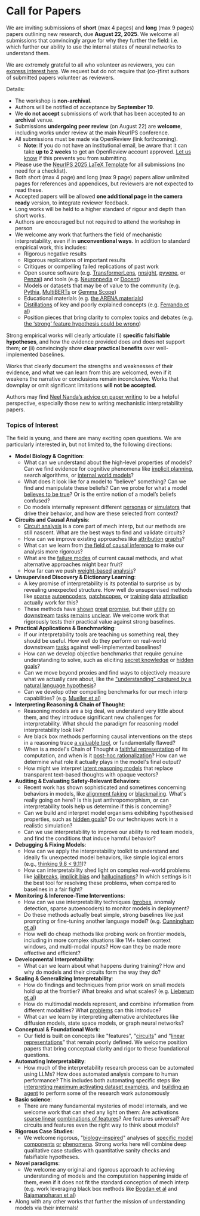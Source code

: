 # Call for Papers
We are inviting submissions of **short** (max 4 pages) and **long** (max 9 pages) papers outlining new research, due **August 22, 2025**. We welcome all submissions that convincingly argue for why they further the field: i.e. which further our ability to use the internal states of neural networks to understand them. 

We are extremely grateful to all who volunteer as reviewers, you can [express interest here](https://www.google.com/url?q=https://docs.google.com/forms/d/e/1FAIpQLSdiw1SJllzoTz_nqzDTzTOGb9DV3W_truQyh-WvYj_QGIi7Mg/viewform?usp%3Ddialog&sa=D&source=editors&ust=1754006872879104&usg=AOvVaw3iebkuQiNK8k0nXmW9EgwX). We request but do not require that (co-)first authors of submitted papers volunteer as reviewers. 

Details: 
* The workshop is **non-archival**.
* Authors will be notified of acceptance by **September 19**.
* We **do not accept** submissions of work that has been accepted to an **archival** venue.
* Submissions **undergoing peer review** (on August 22) are **welcome**, including works under review at the main NeurIPS conference.
* All submissions must be made via OpenReview (link forthcoming).
  * **Note**: If you do not have an institutional email, be aware that it can take **up to 2 weeks** to get an OpenReview account approved. [Let us know](mailto:neurips2025@mechinterpworkshop.com) if this prevents you from submitting.
* Please use the [NeurIPS 2025 LaTeX Template](https://www.google.com/url?q=https://media.neurips.cc/Conferences/NeurIPS2025/Styles.zip&sa=D&source=editors&ust=1754006872880403&usg=AOvVaw2zYahmYazTwOj6f1ZN4qEv) for all submissions (no need for a checklist).
* Both short (max 4 page) and long (max 9 page) papers allow unlimited pages for references and appendices, but reviewers are not expected to read these.
* Accepted papers will be allowed **one additional page in the camera ready** version, to integrate reviewer feedback.
* Long works will be held to a higher standard of rigour and depth than short works.
* Authors are encouraged but not required to attend the workshop in person
* We welcome any work that furthers the field of mechanistic interpretability, even if in **unconventional ways**. In addition to standard empirical work, this includes:
  * Rigorous negative results
  * Rigorous replications of important results
  * Critiques or compelling failed replications of past work
  * Open source software (e.g. [TransformerLens](https://www.google.com/url?q=https://github.com/neelnanda-io/TransformerLens&sa=D&source=editors&ust=1754006872881645&usg=AOvVaw11tgyJ9OWcP0nYx5huvLPJ), [nnsight](https://www.google.com/url?q=https://github.com/ndif-team/nnsight&sa=D&source=editors&ust=1754006872881715&usg=AOvVaw22m1RDETtKPLtMUzXPsBOD), [pyvene](https://www.google.com/url?q=https://github.com/stanfordnlp/pyvene/tree/main/pyvene/models/mlp&sa=D&source=editors&ust=1754006872881803&usg=AOvVaw1l6-vLsH9YU0NgubTwBaAb), or [Penzai](https://www.google.com/url?q=https://github.com/google-deepmind/penzai&sa=D&source=editors&ust=1754006872881910&usg=AOvVaw1vLVpJ6L4Mlford6g6L_X-)) and tools (e.g. [Neuronpedia](https://www.google.com/url?q=http://neuronpedia.org&sa=D&source=editors&ust=1754006872882007&usg=AOvVaw0PfrNmVR8O1CuxwTaVKuzl) or [Docent](https://www.google.com/url?q=https://transluce.org/introducing-docent&sa=D&source=editors&ust=1754006872882097&usg=AOvVaw20SAVUSzsKtPFoH-CgwuVn))
  * Models or datasets that may be of value to the community (e.g. [Pythia](https://www.google.com/url?q=https://arxiv.org/abs/2304.01373&sa=D&source=editors&ust=1754006872882269&usg=AOvVaw2iDc0J-VTXOxDcSoQp2G1A), [MultiBERTs](https://www.google.com/url?q=https://arxiv.org/abs/2106.16163&sa=D&source=editors&ust=1754006872882346&usg=AOvVaw0Hbo6aKdLWrBm7-8NlKFof) or [Gemma Scope](https://www.google.com/url?q=https://arxiv.org/abs/2408.05147&sa=D&source=editors&ust=1754006872882415&usg=AOvVaw0SdK0dMPeiLTU8Ix_FnD3Z))
  * Educational materials (e.g. [the ARENA materials](https://www.google.com/url?q=https://arena3-chapter1-transformer-interp.streamlit.app/&sa=D&source=editors&ust=1754006872882565&usg=AOvVaw222qrnhoA0hH61OqnxrHnB))
  * [Distillations](https://www.google.com/url?q=https://distill.pub/2017/research-debt/&sa=D&source=editors&ust=1754006872882670&usg=AOvVaw1QZs9o8VrsQNI9oSJog0cy) of key and poorly explained concepts (e.g. [Ferrando et al](https://www.google.com/url?q=https://arxiv.org/abs/2405.00208&sa=D&source=editors&ust=1754006872882799&usg=AOvVaw3-a-xAYW2q3cIU3-aHcU1e))
  * Position pieces that bring clarity to complex topics and debates (e.g. [the ‘strong’ feature hypothesis could be wrong](https://www.google.com/url?q=https://www.alignmentforum.org/posts/tojtPCCRpKLSHBdpn/the-strong-feature-hypothesis-could-be-wrong&sa=D&source=editors&ust=1754006872883070&usg=AOvVaw2aBWSxFKkTIdJphCjVTV8A))

Strong empirical works will clearly articulate (i) **specific falsifiable hypotheses**, and how the evidence provided does and does not support them; **or** (ii) convincingly show **clear practical benefits** over well-implemented baselines. 

Works that clearly document the strengths and weaknesses of their evidence, and what we can learn from this are welcomed, even if it weakens the narrative or conclusions remain inconclusive. Works that downplay or omit significant limitations **will not be accepted**. 

Authors may find [Neel Nanda’s advice on paper writing](https://www.google.com/url?q=https://www.alignmentforum.org/posts/eJGptPbbFPZGLpjsp/highly-opinionated-advice-on-how-to-write-ml-papers&sa=D&source=editors&ust=1754006872884022&usg=AOvVaw3i_yP6eXbdBn9LbdCsFnqW) to be a helpful perspective, especially those new to writing mechanistic interpretability papers. 
### Topics of Interest
The field is young, and there are many exciting open questions. We are particularly interested in, but not limited to, the following directions: 
* **Model Biology & Cognition**:
  * What can we understand about the high-level properties of models? Can we find evidence for cognitive phenomena like [implicit planning](https://www.google.com/url?q=https://transformer-circuits.pub/2025/attribution-graphs/biology.html%23dives-poems&sa=D&source=editors&ust=1754006872884766&usg=AOvVaw1RUEeOyplg5en46XSQiv19), search algorithms, or [internal world models](https://www.google.com/url?q=https://arxiv.org/abs/2210.13382&sa=D&source=editors&ust=1754006872884879&usg=AOvVaw1AVVcrdQDqgDIBOZQq8sEh)?
  * What does it look like for a model to "believe" something? Can we find and manipulate these beliefs? Can we probe for what a model [believes to be true](https://www.google.com/url?q=https://arxiv.org/abs/2310.06824&sa=D&source=editors&ust=1754006872885107&usg=AOvVaw1W6dKpe74jpa9fRUK6yPKr)? Or is the entire notion of a model’s beliefs confused?
  * Do models internally represent different [personas](https://www.google.com/url?q=https://arxiv.org/abs/2406.12094&sa=D&source=editors&ust=1754006872885316&usg=AOvVaw0kmXg--7IPwPTzxqeE1e01) or [simulators](https://www.google.com/url?q=https://www.nature.com/articles/s41586-023-06647-8&sa=D&source=editors&ust=1754006872886422&usg=AOvVaw3c3Sinf9z7CT4Oxi8nNyfy) that drive their behavior, and how are these selected from context?
* **Circuits and Causal Analysis**:
  * [Circuit analysis](https://www.google.com/url?q=https://distill.pub/2020/circuits/zoom-in/&sa=D&source=editors&ust=1754006872888059&usg=AOvVaw0lpzY141Y9H-6v8Cb_78X0) is a core part of mech interp, but our methods are still nascent. What are the best ways to find and validate circuits?
  * How can we improve existing approaches like [attribution](https://www.google.com/url?q=https://arxiv.org/abs/2406.11944&sa=D&source=editors&ust=1754006872888324&usg=AOvVaw04y7NHwWHqr7-Rx59fqG2m) [graphs](https://www.google.com/url?q=https://transformer-circuits.pub/2025/attribution-graphs/methods.html&sa=D&source=editors&ust=1754006872888589&usg=AOvVaw33_v8Vnf99wgal_iunAW30)?
  * What can we learn from [the field of causal inference](https://www.google.com/url?q=https://arxiv.org/abs/2407.04690&sa=D&source=editors&ust=1754006872888830&usg=AOvVaw1mu16Xi5NaIeH9igLgxCVb) to make our analysis more rigorous?
  * What are the [failure modes](https://www.google.com/url?q=https://arxiv.org/abs/2307.15771&sa=D&source=editors&ust=1754006872889031&usg=AOvVaw04OYbfBP23VwDVglTiw47X) of current causal methods, and what alternative approaches might bear fruit?
  * How far can we push [weight-based](https://www.google.com/url?q=https://arxiv.org/abs/2301.05217&sa=D&source=editors&ust=1754006872889222&usg=AOvVaw0y3ljRWDwwexEns8sXHmpk) [analysis](https://www.google.com/url?q=https://arxiv.org/abs/2410.08417&sa=D&source=editors&ust=1754006872889283&usg=AOvVaw0POOkD-Ev57Q9Cg1LZtAGm)?
* **Unsupervised Discovery & Dictionary Learning**:
  * A key promise of interpretability is its potential to surprise us by revealing unexpected structure. How well do unsupervised methods like [sparse](https://www.google.com/url?q=https://arxiv.org/abs/2103.15949&sa=D&source=editors&ust=1754006872889599&usg=AOvVaw10mjUz0cz44X2fmnORDOqX) [autoencoders](https://www.google.com/url?q=https://transformer-circuits.pub/2023/monosemantic-features&sa=D&source=editors&ust=1754006872889676&usg=AOvVaw3lHYkFP4sT5cNLjYOr-fua), [patch](https://www.google.com/url?q=https://arxiv.org/abs/2401.06102&sa=D&source=editors&ust=1754006872889768&usg=AOvVaw1RY4ZXkeMz71rwrijJ80Gc)[scopes](https://www.google.com/url?q=https://arxiv.org/abs/2403.10949v2&sa=D&source=editors&ust=1754006872889814&usg=AOvVaw1FidC1LF5A1Ha48inQ3N6i), or [training](https://www.google.com/url?q=https://proceedings.mlr.press/v70/koh17a?ref%3Dhttps://githubhelp.com&sa=D&source=editors&ust=1754006872889892&usg=AOvVaw2GpVeNaga5Hv4TOzH3pxTq) [data](https://www.google.com/url?q=https://arxiv.org/abs/2308.03296&sa=D&source=editors&ust=1754006872889952&usg=AOvVaw0WmVBjDpvCVRDfv8YO0kxI) [attribution](https://www.google.com/url?q=https://arxiv.org/abs/2205.11482&sa=D&source=editors&ust=1754006872890019&usg=AOvVaw2oMLdWjcNLnO7ZpP0Hj7zk) actually work for this?
  * These methods have [shown](https://www.google.com/url?q=https://transformer-circuits.pub/2024/scaling-monosemanticity/index.html&sa=D&source=editors&ust=1754006872890177&usg=AOvVaw1a6RIC0YuCcnWrN3eETCST) [great](https://www.google.com/url?q=https://transformer-circuits.pub/2025/attribution-graphs/biology.html&sa=D&source=editors&ust=1754006872890256&usg=AOvVaw15MfEoqbNz4XDblC4fYqIc) [promise](https://www.google.com/url?q=https://arxiv.org/abs/2503.10965&sa=D&source=editors&ust=1754006872890314&usg=AOvVaw1fNf83fIaCohWDPpC3Tjd5), but their [utility](https://www.google.com/url?q=https://arxiv.org/abs/2502.16681&sa=D&source=editors&ust=1754006872890388&usg=AOvVaw2pBm15wGlQrSJPyqqyEjs8) [on](https://www.google.com/url?q=https://www.tilderesearch.com/blog/sieve&sa=D&source=editors&ust=1754006872890444&usg=AOvVaw2voDdurANdkautKiOkXjfY) [downstream](https://www.google.com/url?q=https://arxiv.org/abs/2501.17148&sa=D&source=editors&ust=1754006872890502&usg=AOvVaw0wycx_UhJXH6whPPmWIvOk) [tasks](https://www.google.com/url?q=https://transformer-circuits.pub/2024/features-as-classifiers/index.html&sa=D&source=editors&ust=1754006872890582&usg=AOvVaw3hnPPaUd18ZnDS1UasK9MK) [remains](https://www.google.com/url?q=https://arxiv.org/abs/2502.04382&sa=D&source=editors&ust=1754006872890638&usg=AOvVaw1cLBtJQbXwmFjppqo6Uu9h) [unclear](https://www.google.com/url?q=https://www.alignmentforum.org/posts/4uXCAJNuPKtKBsi28/negative-results-for-saes-on-downstream-tasks&sa=D&source=editors&ust=1754006872890736&usg=AOvVaw1w4jEVGMXyF1P5XsEa4o5j). We welcome work that rigorously tests their practical value against strong baselines.
* **Practical Applications & Benchmarking**:
  * If our interpretability tools are teaching us something real, they should be useful. How well do they perform on real-world downstream [tasks](https://www.google.com/url?q=https://www.lesswrong.com/posts/wGRnzCFcowRCrpX4Y/downstream-applications-as-validation-of-interpretability&sa=D&source=editors&ust=1754006872891212&usg=AOvVaw3LZoK5Ov2zq06zklzR8LxE) against well-implemented baselines?
  * How can we develop objective benchmarks that require genuine understanding to solve, such as eliciting [secret knowledge](https://www.google.com/url?q=https://arxiv.org/abs/2505.14352&sa=D&source=editors&ust=1754006872891440&usg=AOvVaw1lb65AahTWxyqt7raQkbda) or [hidden goals](https://www.google.com/url?q=https://arxiv.org/abs/2503.10965&sa=D&source=editors&ust=1754006872891518&usg=AOvVaw3lg4DLJlI13EgEPgz16x0e)?
  * Can we move beyond proxies and find ways to objectively measure what we actually care about, like the ["understanding" captured by a natural language hypothesis](https://www.google.com/url?q=https://arxiv.org/abs/2502.04382&sa=D&source=editors&ust=1754006872891745&usg=AOvVaw2i-53GAFCTRLmWFeYIWs3v)?
  * Can we develop other compelling benchmarks for our mech interp capabilities? (e.g. [Mueller et al](https://www.google.com/url?q=https://arxiv.org/abs/2504.13151&sa=D&source=editors&ust=1754006872891908&usg=AOvVaw28PMkEhB_9sY9K23BkhUyY))
* **Interpreting Reasoning & Chain of Thought**:
  * Reasoning models are a big deal, we understand very little about them, and they introduce significant new challenges for interpretability. What should the paradigm for reasoning model interpretability look like?
  * Are black box methods performing causal interventions on the steps in a reasoning trace [a valuable tool](https://www.google.com/url?q=https://arxiv.org/abs/2506.19143&sa=D&source=editors&ust=1754006872892485&usg=AOvVaw0SyrYABFcPLKj3EbWrfa__), or fundamentally flawed?
  * When is a model's Chain of Thought a [faithful representation](https://www.google.com/url?q=https://arxiv.org/abs/2305.04388&sa=D&source=editors&ust=1754006872892649&usg=AOvVaw24CbzrAVZyqTSoeFgF-NU0) of its computation, and when is it [post-hoc rationalization](https://www.google.com/url?q=https://arxiv.org/abs/2503.08679&sa=D&source=editors&ust=1754006872892763&usg=AOvVaw2k6el6uOBPUId5OV7o663r)? How can we determine what role it actually plays in the model's final output?
  * How might we interpret [latent reasoning models](https://www.google.com/url?q=https://arxiv.org/abs/2412.06769&sa=D&source=editors&ust=1754006872892988&usg=AOvVaw3oFSTAMLNL_dOsyyPu-EYR) that replace transparent text-based thoughts with opaque vectors?
* **Auditing & Evaluating Safety-Relevant Behaviors**:
  * Recent work has shown sophisticated and sometimes concerning behaviors in models, like [alignment faking](https://www.google.com/url?q=https://arxiv.org/abs/2412.14093&sa=D&source=editors&ust=1754006872893338&usg=AOvVaw1CSQSzG8zvCqZsX05e8too) or [blackmailing](https://www.google.com/url?q=https://www.anthropic.com/research/agentic-misalignment&sa=D&source=editors&ust=1754006872893415&usg=AOvVaw2G4mQlUVcGExTwgpNb3G1h). What's really going on here? Is this just anthropomorphism, or can interpretability tools help us determine if this is concerning?
  * Can we build and interpret model organisms exhibiting hypothesised properties, such as [hidden goals](https://www.google.com/url?q=https://arxiv.org/abs/2503.10965&sa=D&source=editors&ust=1754006872893728&usg=AOvVaw3754Tfgx1GuswvpgK11ahS)? Do our techniques work in a realistic simulation?
  * Can we use interpretability to improve our ability to red team models, and find the conditions that induce harmful behavior?
* **Debugging & Fixing Models**:
  * How can we apply the interpretability toolkit to understand and ideally fix unexpected model behaviors, like simple logical errors (e.g., [thinking 9.8 < 9.11](https://www.google.com/url?q=https://transluce.org/observability-interface&sa=D&source=editors&ust=1754006872894214&usg=AOvVaw0fAtnhBgK-c06rHmRfYMhx))?
  * How can interpretability shed light on complex real-world problems like [jailbreaks](https://www.google.com/url?q=https://transformer-circuits.pub/2025/attribution-graphs/biology.html%23dives-jailbreak&sa=D&source=editors&ust=1754006872894391&usg=AOvVaw3vCbStsMSMpQuJ1EOcIQ8t), [implicit bias](https://www.google.com/url?q=https://arxiv.org/abs/2506.10922&sa=D&source=editors&ust=1754006872894455&usg=AOvVaw0QFB7BK4DHryi2EewGi17w) and [hallucinations](https://www.google.com/url?q=https://arxiv.org/abs/2411.14257&sa=D&source=editors&ust=1754006872894527&usg=AOvVaw2jLteUAF7a3dhI5KbAHXAy)? In which settings is it the best tool for resolving these problems, when compared to baselines in a fair fight?
* **Monitoring & Inference-Time Interventions**:
  * How can we use interpretability techniques ([probes](https://www.google.com/url?q=https://arxiv.org/abs/2102.12452&sa=D&source=editors&ust=1754006872894891&usg=AOvVaw001qH810Na__z6X69vYnlW), anomaly detection, sparse autoencoders) to monitor models in deployment?
  * Do these methods actually beat simple, strong baselines like just prompting or fine-tuning another language model? (e.g. [Cunningham et al](https://www.google.com/url?q=https://alignment.anthropic.com/2025/cheap-monitors/&sa=D&source=editors&ust=1754006872895325&usg=AOvVaw0m-zzYYjcTPlHDikHjbWK7))
  * How well do cheap methods like probing work on frontier models, including in more complex situations like 1M+ token context windows, and multi-modal inputs? How can they be made more effective and efficient?
* **Developmental Interpretability**:
  * What can we learn about what happens during training? How and why do models and their circuits form the way they do?
* **Scaling & Generalizing Interpretability**:
  * How do findings and techniques from prior work on small models hold up at the frontier? What breaks and what scales? (e.g. [Lieberum et al](https://www.google.com/url?q=https://arxiv.org/abs/2307.09458&sa=D&source=editors&ust=1754006872896108&usg=AOvVaw0HeANVX2lW0lgwSeQH4-r5))
  * How do multimodal models represent, and combine information from different modalities? What [problems](https://www.google.com/url?q=https://openreview.net/pdf?id%3DVUhRdZp8ke&sa=D&source=editors&ust=1754006872896309&usg=AOvVaw2Kp3dSlJYQK7zDsP5fcOkL) can this introduce?
  * What can we learn by interpreting alternative architectures like diffusion models, state space models, or graph neural networks?
* **Conceptual & Foundational Work**:
  * Our field is built on concepts like "features", "[circuits](https://www.google.com/url?q=https://distill.pub/2020/circuits/zoom-in/&sa=D&source=editors&ust=1754006872896717&usg=AOvVaw13MVI-efAU7YyPgOLr6msh)" and “[linear representations](https://www.google.com/url?q=https://transformer-circuits.pub/2024/july-update/index.html%23linear-representations&sa=D&source=editors&ust=1754006872896827&usg=AOvVaw0IUVuevXjgQjFiOFcA_90l)” that remain poorly defined. We welcome position papers that bring conceptual clarity and rigor to these foundational questions.
* **Automating Interpretability**:
  * How much of the interpretability research process can be automated using LLMs? How does automated analysis compare to human performance? This includes both automating specific steps like [interpreting maximum activating dataset examples](https://www.google.com/url?q=https://openaipublic.blob.core.windows.net/neuron-explainer/paper/index.html&sa=D&source=editors&ust=1754006872897373&usg=AOvVaw3qeHmkdjegRfZT8mmSGXt2), and [building an agent](https://www.google.com/url?q=https://arxiv.org/abs/2404.14394&sa=D&source=editors&ust=1754006872897446&usg=AOvVaw2Yxm0cto5oilc0fbf-pS5Z) to perform some of the research work autonomously
* **Basic science**:
  * There are many fundamental mysteries of model internals, and we welcome work that can shed any light on them: Are activations [sparse linear](https://www.google.com/url?q=https://arxiv.org/abs/1601.03764&sa=D&source=editors&ust=1754006872897779&usg=AOvVaw3gSbGD5XU9_ZcrkdiMRH8B) [combinations of features](https://www.google.com/url?q=https://transformer-circuits.pub/2022/toy_model/index.html&sa=D&source=editors&ust=1754006872897864&usg=AOvVaw2bls_UcxWTaK2Gg5vBB-fS)? Are features universal? Are circuits and features even the right way to think about models?
* **Rigorous Case Studies**:
  * We welcome rigorous, "[biology-inspired](https://www.google.com/url?q=https://distill.pub/2020/circuits/curve-circuits/&sa=D&source=editors&ust=1754006872898256&usg=AOvVaw1mP_mu7mbrnFLBb3trFsOg)" analyses of [specific model](https://www.google.com/url?q=https://arxiv.org/abs/2310.04625&sa=D&source=editors&ust=1754006872898355&usg=AOvVaw05vMgupIfQfyGic3qEbtig) [components](https://www.google.com/url?q=https://transformer-circuits.pub/2024/scaling-monosemanticity/index.html&sa=D&source=editors&ust=1754006872898446&usg=AOvVaw1qy_8TUuIbfocJ33N0KK94) [or](https://www.google.com/url?q=https://arxiv.org/abs/2305.01610&sa=D&source=editors&ust=1754006872898504&usg=AOvVaw1nYouLjOVRxSEPFeLcBqJ7) [phenomena](https://www.google.com/url?q=https://arxiv.org/abs/2306.09346&sa=D&source=editors&ust=1754006872898563&usg=AOvVaw0ezFR04MEORSqqrW9pefzm). Strong works here will combine deep qualitative case studies with quantitative sanity checks and falsifiable hypotheses.
* **Novel paradigms**:
  * We welcome any original and rigorous approach to achieving understanding of models and the computation happening inside of them, even if it does not fit the standard conception of mech interp (e.g. work leveraging black box methods like [Bogdan et al](https://www.google.com/url?q=https://arxiv.org/abs/2506.19143&sa=D&source=editors&ust=1754006872899128&usg=AOvVaw1RzTqhAZmtYJHjt9QrvWwY) and [Rajamanoharan et al](https://www.google.com/url?q=https://www.alignmentforum.org/posts/wnzkjSmrgWZaBa2aC/self-preservation-or-instruction-ambiguity-examining-the&sa=D&source=editors&ust=1754006872899272&usg=AOvVaw0crSNqTSz7hUayR2KpPfMT))
* Along with any other works that further the mission of understanding models via their internals!